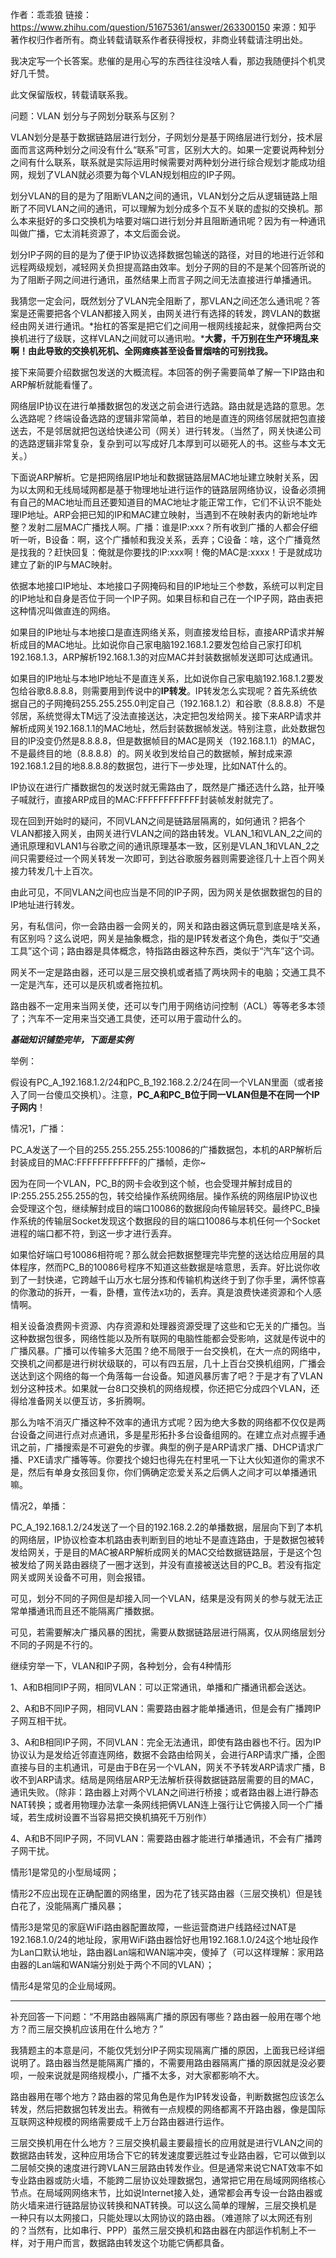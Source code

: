 作者：乖乖狼
链接：https://www.zhihu.com/question/51675361/answer/263300150
来源：知乎
著作权归作者所有。商业转载请联系作者获得授权，非商业转载请注明出处。



我决定写一个长答案。悲催的是用心写的东西往往没啥人看，那边我随便抖个机灵好几千赞。

此文保留版权，转载请联系我。

问题：VLAN 划分与子网划分联系与区别？

VLAN划分是基于数据链路层进行划分，子网划分是基于网络层进行划分，技术层面而言这两种划分之间没有什么“联系”可言，区别大大的。如果一定要说两种划分之间有什么联系，联系就是实际运用时候需要对两种划分进行综合规划才能成功组网，规划了VLAN就必须要为每个VLAN规划相应的IP子网。

划分VLAN的目的是为了阻断VLAN之间的通讯，VLAN划分之后从逻辑链路上阻断了不同VLAN之间的通讯，可以理解为划分成多个互不关联的虚拟的交换机。那么本来挺好的多口交换机为啥要对端口进行划分并且阻断通讯呢？因为有一种通讯叫做广播，它太消耗资源了，本文后面会说。

划分IP子网的目的是为了便于IP协议选择数据包输送的路径，对目的地进行近邻和远程两级规划，减轻网关负担提高路由效率。划分子网的目的不是某个回答所说的为了阻断子网之间进行通讯，虽然结果上而言子网之间无法直接进行单播通讯。

我猜您一定会问，既然划分了VLAN完全阻断了，那VLAN之间还怎么通讯呢？答案是还需要把各个VLAN都接入网关，由网关进行有选择的转发，跨VLAN的数据经由网关进行通讯。*抬杠的答案是把它们之间用一根网线接起来，就像把两台交换机进行了级联，这样VLAN之间就可以通讯啦。***大雾，千万别在生产环境乱来啊！由此导致的交换机死机、全网瘫痪甚至设备冒烟啥的可别找我。**

接下来简要介绍数据包发送的大概流程。本回答的例子需要简单了解一下IP路由和ARP解析就能看懂了。

网络层IP协议在进行单播数据包的发送之前会进行选路。路由就是选路的意思。怎么选路呢？终端设备选路的逻辑非常简单，若目的地是直连的网络邻居就把包直接送去，不是邻居就把包送给快递公司（网关）进行转发。（当然了，网关快递公司的选路逻辑非常复杂，复杂到可以写成好几本厚到可以砸死人的书。这些与本文无关。）

下面说ARP解析。它是把网络层IP地址和数据链路层MAC地址建立映射关系，因为以太网和无线局域网都是基于物理地址进行运作的链路层网络协议，设备必须拥有自己的MAC地址而且还要知道目的MAC地址才能正常工作，它们不认识不能处理IP地址。ARP会把已知的IP和MAC建立映射，当遇到不在映射表内的新地址咋整？发射二层MAC广播找人啊。广播：谁是IP:xxx？所有收到广播的人都会仔细听一听，B设备：啊，这个广播帧和我没关系，丢弃；C设备：啥，这个广播竟然是找我的？赶快回复：俺就是你要找的IP:xxx啊！俺的MAC是:xxxx！于是就成功建立了新的IP与MAC映射。

依据本地接口IP地址、本地接口子网掩码和目的IP地址三个参数，系统可以判定目的IP地址和自身是否位于同一个IP子网。如果目标和自己在一个IP子网，路由表把这种情况叫做直连的网络。

如果目的IP地址与本地接口是直连网络关系，则直接发给目标，直接ARP请求并解析成目的MAC地址。比如说你自己家电脑192.168.1.2要发包给自己家打印机192.168.1.3，ARP解析192.168.1.3的对应MAC并封装数据帧发送即可达成通讯。

如果目的IP地址与本地IP地址不是直连关系，比如说你自己家电脑192.168.1.2要发包给谷歌8.8.8.8，则需要用到传说中的**IP转发**。IP转发怎么实现呢？首先系统依据自己的子网掩码255.255.255.0判定自己（192.168.1.2）和谷歌（8.8.8.8）不是邻居，系统觉得太TM远了没法直接送达，决定把包发给网关。接下来ARP请求并解析成网关192.168.1.1的MAC地址，然后封装数据帧发送。特别注意，此处数据包目的IP没变仍然是8.8.8.8，但是数据帧目的MAC是网关（192.168.1.1）的MAC，不是最终目的地（8.8.8.8）的。网关收到发给自己的数据帧，解封成来源192.168.1.2目的地8.8.8.8的数据包，进行下一步处理，比如NAT什么的。

IP协议在进行广播数据包的发送时就无需路由了，既然是广播还选什么路，扯开嗓子喊就行，直接ARP成目的MAC:FFFFFFFFFFFF封装帧发射就完了。

现在回到开始时的疑问，不同VLAN之间是链路层隔离的，如何通讯？把各个VLAN都接入网关，由网关进行VLAN之间的路由转发。VLAN_1和VLAN_2之间的通讯原理和VLAN1与谷歌之间的通讯原理基本一致，区别是VLAN_1和VLAN_2之间只需要经过一个网关转发一次即可，到达谷歌服务器则需要途径几十上百个网关接力转发几十上百次。

由此可见，不同VLAN之间也应当是不同的IP子网，因为网关是依据数据包的目的IP地址进行转发。

另，有私信问，你一会路由器一会网关的，网关和路由器这俩玩意到底是啥关系，有区别吗？这么说吧，网关是抽象概念，指的是IP转发者这个角色，类似于“交通工具”这个词；路由器是具体概念，特指路由器这种东西，类似于“汽车”这个词。

网关不一定是路由器，还可以是三层交换机或者插了两块网卡的电脑；交通工具不一定是汽车，还可以是灰机或者拖拉机。

路由器不一定用来当网关使，还可以专门用于网络访问控制（ACL）等等老多本领了；汽车不一定用来当交通工具使，还可以用于震动什么的。

***********基础知识铺垫完毕，下面是实例***********

举例：

假设有PC_A_192.168.1.2/24和PC_B_192.168.2.2/24在同一个VLAN里面（或者接入了同一台傻瓜交换机）。注意，**PC_A和PC_B位于同一VLAN但是不在同一个IP子网内**！

情况1，广播：

PC_A发送了一个目的255.255.255.255:10086的广播数据包，本机的ARP解析后封装成目的MAC:FFFFFFFFFFFF的广播帧，走你~

因为在同一个VLAN，PC_B的网卡会收到这个帧，也会受理并解封成目的IP:255.255.255.255的包，转交给操作系统网络层。操作系统的网络层IP协议也会受理这个包，继续解封成目的端口10086的数据段向传输层转交。最终PC_B操作系统的传输层Socket发现这个数据段的目的端口10086与本机任何一个Socket进程的端口都不符，到这一步才进行丢弃。

如果恰好端口号10086相符呢？那么就会把数据整理完毕完整的送达给应用层的具体程序，然而PC_B的10086号程序不知道这些数据是啥意思，丢弃。好比说你收到了一封快递，它跨越千山万水七层分拣和传输机构送终于到了你手里，满怀惊喜的你激动的拆开，一看，卧槽，宣传法x功的，丢弃。真是浪费快递资源和个人感情啊。

相关设备浪费网卡资源、内存资源和处理器资源受理了这些和它无关的广播包。当这种数据包很多，网络性能以及所有联网的电脑性能都会受影响，这就是传说中的广播风暴。广播可以传输多大范围？绝不局限于一台交换机，在大一点的网络中，交换机之间都是进行树状级联的，可以有四五层，几十上百台交换机组网，广播会送达到这个网络的每一个角落每一台设备。知道风暴厉害了吧？于是才有了VLAN划分这种技术。如果就一台8口交换机的网络规模，你还把它分成四个VLAN，还得给准备网关以便互访，多折腾啊。

那么为啥不消灭广播这种不效率的通讯方式呢？因为绝大多数的网络都不仅仅是两台设备之间进行点对点通讯，多是星形拓扑多台设备组网的。在建立点对点握手通讯之前，广播搜索是不可避免的步骤。典型的例子是ARP请求广播、DHCP请求广播、PXE请求广播等等。你要找个媳妇也得先在村里吼一下让大伙知道你的需求不是，然后有单身女孩回复你，你们俩确定恋爱关系之后俩人之间才可以单播通讯嘛。

情况2，单播：

PC_A_192.168.1.2/24发送了一个目的192.168.2.2的单播数据，层层向下到了本机的网络层，IP协议检查本机路由表判断到目的地址不是直连路由，于是数据包被转发给网关，于是目的MAC被ARP解析成网关的MAC交给数据链路层，于是这个包被发给了网关路由器绕了一圈才送到，并没有直接被送达目的PC_B。若没有指定网关或网关设备不可用，则会报错。

可见，划分不同的子网但是却接入同一个VLAN，结果是没有网关的参与就无法正常单播通讯而且还不能隔离广播数据。

可见，若需要解决广播风暴的困扰，需要从数据链路层进行隔离，仅从网络层划分不同的子网是不行的。



继续穷举一下，VLAN和IP子网，各种划分，会有4种情形

1、A和B相同IP子网，相同VLAN：可以正常通讯，单播和广播通讯都会送达。

2、A和B不同IP子网，相同VLAN：需要路由器才能单播通讯，但是会有广播跨IP子网互相干扰。

3、A和B相同IP子网，不同VLAN：完全无法通讯，即使有路由器也不行。因为IP协议认为是发给近邻直连网络，数据不会路由给网关，会进行ARP请求广播，企图直接与目的主机通讯，可是由于B在另一个VLAN，网关不予转发ARP请求广播，B收不到ARP请求。结局是网络层ARP无法解析获得数据链路层需要的目的MAC，通讯失败。（除非：路由器上对两个VLAN之间进行桥接；或者路由器上进行静态NAT转换；或者用物理办法拿一条网线把俩VLAN连上强行让它俩接入同一个广播域，若生成树设置不当容易把交换机搞死千万别作）

4、A和B不同IP子网，不同VLAN：需要路由器才能进行单播通讯，不会有广播跨子网干扰。



情形1是常见的小型局域网；

情形2不应出现在正确配置的网络里，因为花了钱买路由器（三层交换机）但是钱白花了，没能隔离广播风暴；

情形3是常见的家庭WiFi路由器配置故障，一些运营商进户线路经过NAT是192.168.1.0/24的地址段，家用WiFi路由器恰好也用192.168.1.0/24这个地址段作为Lan口默认地址，路由器Lan端和WAN端冲突，傻掉了（可以这样理解：家用路由器的Lan端和WAN端分别处于两个不同的VLAN）；

情形4是常见的企业局域网。

**************************

补充回答一下问题：“不用路由器隔离广播的原因有哪些？路由器一般用在哪个地方？而三层交换机应该用在什么地方？”

我猜题主的本意是问，不能仅凭划分IP子网实现隔离广播的原因，上面我已经详细说明了。路由器当然是能隔离广播的，不需要用路由器隔离广播的原因就是没必要呗，一般来说就是网络规模小，广播不太多，对大家都影响不大。

路由器用在哪个地方？路由器的常见角色是作为IP转发设备，判断数据包应该怎么转发，然后把数据包转发出去。稍微有一点规模的网络都离不开路由器，像是国际互联网这种规模的网络需要成千上万台路由器进行运作。

三层交换机用在什么地方？三层交换机最主要最擅长的应用就是进行VLAN之间的数据路由转发，这种应用场合下它的转发速度要远胜过专业路由器，它可以做到以二层帧交换的速度进行跨VLAN三层路由转发作业。但是通常来说它NAT效率不如专业路由器或防火墙，不能跨二层协议处理数据包，通常把它用在局域网网络核心节点。在局域网网络末节，比如说Internet接入处，通常都会再专设一台路由器或防火墙来进行链路层协议转换和NAT转换。可以这么简单的理解，三层交换机是一种只有以太网接口，只能处理以太网协议的路由器。（难道除了以太网还有别的？当然有，比如串行、PPP）虽然三层交换机和路由器在内部运作机制上不一样，对于用户而言，数据路由转发这个功能它俩都具备。